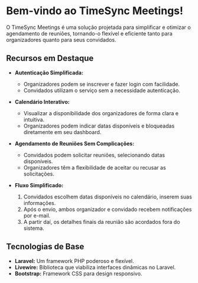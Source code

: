 # Bem-vindo ao TimeSync Meetings!

O TimeSync Meetings é uma solução projetada para simplificar e otimizar o agendamento de reuniões, tornando-o flexível e eficiente tanto para organizadores quanto para seus convidados.

## Recursos em Destaque

-   **Autenticação Simplificada:**

    -   Organizadores podem se inscrever e fazer login com facilidade.
    -   Convidados utilizam o serviço sem a necessidade autenticação.

-   **Calendário Interativo:**

    -   Visualizar a disponibilidade dos organizadores de forma clara e intuitiva.
    -   Organizadores podem indicar datas disponíveis e bloqueadas diretamente em seu dashboard.

-   **Agendamento de Reuniões Sem Complicações:**

    -   Convidados podem solicitar reuniões, selecionando datas disponíveis.
    -   Organizadores têm a flexibilidade de aceitar ou recusar as solicitações.

-   **Fluxo Simplificado:**
    1. Convidados escolhem datas disponíveis no calendário, inserem suas informações.
    2. Após o envio, ambos organizador e convidado recebem notificações por e-mail.
    3. A partir daí, os detalhes finais da reunião são acordados fora do sistema.

## Tecnologias de Base

-   **Laravel:** Um framework PHP poderoso e flexível.
-   **Livewire:** Biblioteca que viabiliza interfaces dinâmicas no Laravel.
-   **Bootstrap:** Framework CSS para design responsivo.
